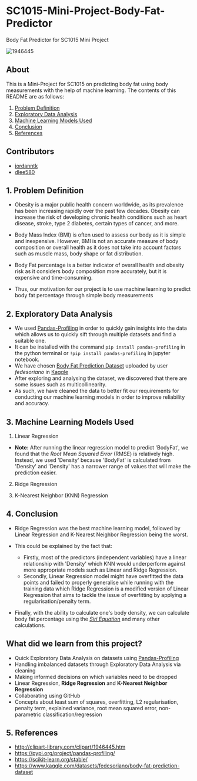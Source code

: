 # SC1015-Mini-Project-Body-Fat-Predictor
Body Fat Predictor for SC1015 Mini Project

![1946445](https://user-images.githubusercontent.com/131585577/233834977-b1341a70-0a2a-4359-80b2-376feced3154.jpg)


## About

This is a Mini-Project for SC1015 on predicting body fat using body measurements with the help of machine learning. The contents of this README are as follows:

1. [Problem Definition](#1-Problem-Definition)
2. [Exploratory Data Analysis](#2-Exploratory-Data-Analysis)
3. [Machine Learning Models Used](#3-Machine-Learning-Models-Used)
4. [Conclusion](#4-Conclusion)
5. [References](#5-References)

  
## Contributors

- [jordanntk](https://github.com/jordanntk)
- [dlee580](https://github.com/dlee580)

## 1. Problem Definition

- Obesity is a major public health concern worldwide, as its prevalence has been increasing rapidly over the past few decades. Obesity can increase the risk of developing chronic health conditions such as heart disease, stroke, type 2 diabetes, certain types of cancer, and more.
- Body Mass Index (BMI) is often used to assess our body as it is simple and inexpensive. However, BMI is not an accurate measure of body composition or overall health as it does not take into account factors such as muscle mass, body shape or fat distribution.

- Body Fat percentage is a better indicator of overall health and obesity risk as it considers body composition more accurately, but it is expensive and time-consuming.
- Thus, our motivation for our project is to use machine learning to predict body fat percentage through simple body measurements

## 2. Exploratory Data Analysis
- We used [Pandas-Profiling](https://pypi.org/project/pandas-profiling/) in order to quickly gain insights into the data which allows us to quickly sift through multiple datasets and find a suitable one.
- It can be installed with the command `pip install pandas-profiling` in the python terminal or `!pip install pandas-profiling` in jupyter notebook.
- We have chosen [Body Fat Prediction Dataset](https://www.kaggle.com/datasets/fedesoriano/body-fat-prediction-dataset) uploaded by user *fedesoriano* in [Kaggle](https://www.kaggle.com/)
- After exploring and analysing the dataset, we discovered that there are some issues such as multicollinearity.
- As such, we have cleaned the data to better fit our requirements for conducting our machine learning models in order to improve reliability and accuracy.
## 3. Machine Learning Models Used

1. Linear Regression
- **Note:** After running the linear regression model to predict 'BodyFat', we found that the *Root Mean Squared Error* (RMSE) is relatively high. Instead, we used 'Density' because 'BodyFat' is calculated from 'Density' and 'Density' has a narrower range of values that will make the prediction easier.
2. Ridge Regression

3. K-Nearest Neighbor (KNN) Regression

## 4. Conclusion

- Ridge Regression was the best machine learning model, followed by Linear Regression and K-Nearest Neighbor Regression being the worst.
- This could be explained by the fact that:
  - Firstly, most of the predictors (independent variables) have a linear relationship with 'Density' which KNN would underperform against more appropriate models such as Linear and Ridge Regression.
  - Secondly, Linear Regression model might have overfitted the data points and failed to properly generalise while running with the training data which Ridge Regression is a modified version of Linear Regression that aims to tackle the issue of overfitting by applying a regularisation/penalty term. 
  
- Finally, with the ability to calculate one's body density, we can calculate body fat percentage using the [*Siri Equation*](https://www.topendsports.com/testing/siri-equation.htm) and many other calculations.


## What did we learn from this project?
- Quick Exploratory Data Analysis on datasets using [Pandas-Profiling](https://pypi.org/project/pandas-profiling/)
- Handling imbalanced datasets through Exploratory Data Analysis via cleaning
- Making informed decisions on which variables need to be dropped
- Linear Regression, **Ridge Regression** and **K-Nearest Neighbor Regression**
- Collaborating using GitHub
- Concepts about least sum of squares, overfitting, L2 regularisation, penalty term, explained variance, root mean squared error, non-parametric classification/regression


## 5. References
- http://clipart-library.com/clipart/1946445.htm
- https://pypi.org/project/pandas-profiling/
- https://scikit-learn.org/stable/
- https://www.kaggle.com/datasets/fedesoriano/body-fat-prediction-dataset


